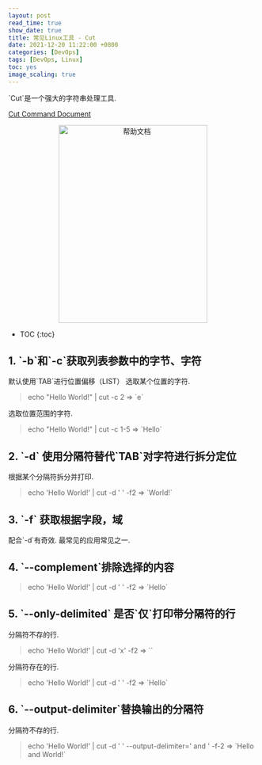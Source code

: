 ```yaml
---
layout: post
read_time: true
show_date: true
title: 常见Linux工具 - Cut
date: 2021-12-20 11:22:00 +0800
categories: [DevOps]
tags: [DevOps, Linux]
toc: yes
image_scaling: true
---
```


\`Cut\`是一个强大的字符串处理工具.

[Cut Command Document](https://linuxize.com/post/linux-cut-command/)

<div align="center"><img src="{{site.baseurl}}images/{{page.date | date: "%Y-%m"}}/2.png" alt="帮助文档" width="300px" height="400px" class="image-click-scaling"/></div>

- TOC
  {:toc}

## 1. \`-b\`和\`-c\`获取列表参数中的字节、字符

默认使用\`TAB\`进行位置偏移（LIST）
选取某个位置的字符.

> echo "Hello World!" \| cut -c 2 => \`e\`

选取位置范围的字符.

> echo "Hello World!" \| cut -c 1-5 => \`Hello\`

## 2. **\`-d\`** 使用分隔符替代\`TAB\`对字符进行拆分定位

根据某个分隔符拆分并打印.

> echo 'Hello World!' \| cut -d ' ' -f2 => \`World!\`

## 3. **\`-f\`** 获取根据字段，域

配合\`-d\`有奇效. 最常见的应用常见之一.

## 4. \`--complement\`排除选择的内容

> echo 'Hello World!' \| cut -d ' ' -f2 => \`Hello\`

## 5. \`--only-delimited\` 是否\`仅\`打印带分隔符的行

分隔符不存的行.

> echo 'Hello World!' \| cut -d 'x' -f2 => \`\`

分隔符存在的行.

> echo 'Hello World!' \| cut -d ' ' -f2 => \`Hello\`

## 6. \`--output-delimiter\`替换输出的分隔符

分隔符不存的行.

> echo 'Hello World!' \| cut -d ' ' --output-delimiter=' and ' -f-2 => \`Hello and World!\`
